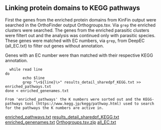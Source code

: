 ## Linking protein domains to KEGG pathways

First the genes from the enriched protein domains from KinFin output were searched in the OrthoFinder output Orthogroups.tsv.
Via `grep` the enriched clusters were searched.
The genes from the enriched parasitic clusters were filtert out and the analysis was continued only with parasitic species.
These genes were matched with EC numbers, via `grep`, from DeepEC (all_EC.txt) to filter out genes without annotation.

Genes with an EC number were than matched with their respective KEGG annotation.
```
  while read line
do
        echo $line
        grep "\<${line}\>" results_detail_sharedpf_KEGG.txt >> enriched_pathways.txt
done < enriched_genenames.txt

From 'enriched_pathways' the K numbers were sorted out and the KEGG-pathways tool (https://www.kegg.jp/kegg/pathway.html) used to search for the pathways the K numbers are active in.

```

















[enriched_pathways.txt](https://github.com/fabib1209/Bachelors_thesis/files/9424884/enriched_pathways.txt)
[results_detail_sharedpf_KEGG.txt](https://github.com/fabib1209/Bachelors_thesis/files/9424865/results_detail_sharedpf_KEGG.txt)
[enriched_genenames.txt](https://github.com/fabib1209/Bachelors_thesis/files/9424881/enriched_genenames.txt)
[Orthogroups.tsv.zip](https://github.com/fabib1209/Bachelors_thesis/files/9424809/Orthogroups.tsv.zip)
[all_EC.txt](https://github.com/fabib1209/Bachelors_thesis/files/9424834/all_EC.txt)
